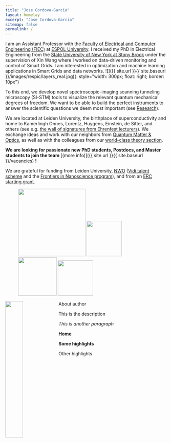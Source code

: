 ```yaml
---
title: "Jose Cordova-Garcia"
layout: homelay
excerpt: "Jose Cordova-Garcia"
sitemap: false
permalink: /
---
```




I am an Assistant Professor with the [Faculty of Electrical and Computer Engineering (FIEC)](http://www.fiec.espol.edu.ec/) at [ESPOL University](http://www.espol.edu.ec). I received my PhD in Electrical Engineering from the [State University of New York at Stony Brook](http://www.stonybrook.edu) under the supervision of Xin Wang where I worked on data-driven monitoring and control of Smart Grids. I am interested in optimization and machine learning applications in Smart Grids and data networks. ![]({{ site.url }}{{ site.baseurl }}/images/respic/layers_real.jpg){: style="width: 300px; float: right; border: 10px"}


To this end, we develop novel spectroscopic-imaging scanning tunneling microscopy (SI-STM) tools to visualize the relevant quantum mechanical degrees of freedom. We want to be able to build the perfect instruments to answer the  scientific questions we deem most important (see [Research](research)).

We are located at Leiden University, the birthplace of superconductivity and home to Kamerlingh Onnes, Lorentz, Huygens, Einstein, de Sitter, and others (see e.g. [the wall of signatures from Ehrenfest lecturers](https://www.lorentz.leidenuniv.nl/history/colloquium/muur_heel.html)). We exchange ideas and work with our neighbors from [Quantum Matter & Optics](http://www.physics.leidenuniv.nl/qo-home), as well as with the colleagues from our [world-class theory section](https://www.lorentz.leidenuniv.nl).

 **We are  looking for passionate new PhD students, Postdocs, and Master students to join the team** [(more info)]({{ site.url }}{{ site.baseurl }}/vacancies) **!**


We are grateful for funding from Leiden University, [NWO](www.nwo.nl) ([Vidi talent scheme](http://www.nwo.nl/en/research-and-results/programmes/Talent+Scheme) and the [Frontiers in Nanoscience program](https://www.universiteitleiden.nl/en/research/research-projects/science/frontiers-of-nanoscience-nanofront)), and from an [ERC starting grant](https://erc.europa.eu/funding/starting-grants).

<figure class="fourth">
  <img src="{{ site.url }}{{ site.baseurl }}/images/logopic/Logo_Leiden.jpg" style="width: 210px">
  <img src="{{ site.url }}{{ site.baseurl }}/images/logopic/Logo_Nanofront.jpg" style="width: 110px">
  <img src="{{ site.url }}{{ site.baseurl }}/images/logopic/Logo_NWO.jpg" style="width: 120px">
  <img src="{{ site.url }}{{ site.baseurl }}/images/logopic/Logo_ERC.jpg" style="width: 110px">
</figure>

<div class="col-sm-12 clearfix">
 <div class="well">
  <pubtit>About author</pubtit>
  <img src="{{ site.url }}{{ site.baseurl }}/images/pubpic/{{ publi.image }}" class="img-responsive" width="33%" style="float: left" />
  <p>This is the description</p>
  <p><em>This is another paragraph</em></p>
  <p><strong><a href="http://jecordov.github.io/test2">Home</a></strong></p>
  <p class="text-danger"><strong> Some highlights</strong></p>
  <p> Other highlights </p>
 </div>
</div>
